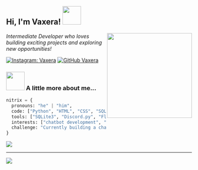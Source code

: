 <h2> Hi, I'm Vaxera! <img src="https://media.giphy.com/media/mGcNjsfWAjY5AEZNw6/giphy.gif" width="50"></h2>
<img align='right' src="https://i.postimg.cc/y8k2d64C/3434d665-980e-499d-a671-268ec5ffe65b.jpg" width="230">
<p><em>Intermediate Developer who loves building exciting projects and exploring new opportunities!</em></p>

[![Instagram: Vaxera](https://img.shields.io/badge/-Vaxera-%23E4405F?style=flat-square&logo=instagram&logoColor=white&link=https://instagram.com/nitrixly)](https://instagram.com/nitrixly)
[![GitHub Vaxera](https://img.shields.io/github/followers/vaxera?label=follow&style=social)](https://github.com/vaxera)

### <img src="https://media2.giphy.com/media/ftdTmPyfifM2cnHGFl/giphy.gif?cid=6c09b952f9bjlti3vzjkdwje76uiu51pzn27sc8ujl1ral9u&ep=v1_internal_gif_by_id&rid=giphy.gif&ct=s" width="50"> A little more about me...  

```python
nitrix = {
  pronouns: "he" | "him",
  code: ["Python", "HTML", "CSS", "SQL"],
  tools: ["SQLite3", "Discord.py", "Flask"],
  interests: ["chatbot development", "backend systems", "database management"],
  challenge: "Currently building a chatbot with advanced features and working on my SQL skills"
}
```
![](https://github-readme-stats.vercel.app/api/top-langs/?username=vaxera&theme=github_dark&hide_border=false&include_all_commits=false&count_private=false&layout=compact)

---
[![](https://visitcount.itsvg.in/api?id=vaxera&icon=2&color=12)](https://visitcount.itsvg.in)
